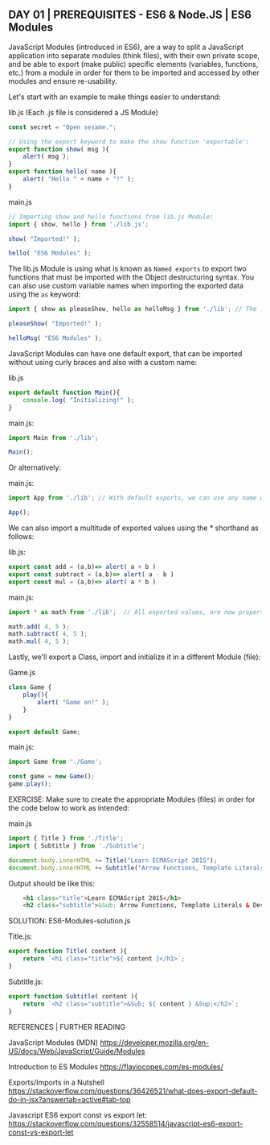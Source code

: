 ## DAY 01 | PREREQUISITES - ES6 & Node.JS | ES6 Modules

JavaScript Modules (introduced in ES6), are a way to split a JavaScript application into separate modules (think files), with their own private scope, and be able to export (make public) specific elements (variables, functions, etc.) from a module in order for them to be imported and accessed by other modules and ensure re-usability.

Let's start with an example to make things easier to understand:

lib.js (Each .js file is considered a JS Module)

```js
const secret = "Open sesame."; 

// Using the export keyword to make the show function 'exportable':
export function show( msg ){
    alert( msg );
}
export function hello( name ){
    alert( "Hello " + name + "!" );
}
```

main.js

```js
// Importing show and hello functions from lib.js Module:
import { show, hello } from './lib.js';

show( "Imported!" );

hello( "ES6 Modules" );
```

The lib.js Module is using what is known as `Named exports` to export two functions that must be imported with the Object destructuring syntax. You can also use custom variable names when importing the exported data using the `as` keyword:

```js
import { show as pleaseShow, hello as helloMsg } from './lib'; // The .js suffix can be omitted

pleaseShow( "Imported!" );

helloMsg( "ES6 Modules" );
```

JavaScript Modules can have one default export, that can be imported without using curly braces and also with a custom name:

lib.js

```js
export default function Main(){
    console.log( "Initializing!" );
}
```

main.js:

```js
import Main from './lib';

Main();
```

Or alternatively:

main.js:

```js
import App from './lib'; // With default exports, we can use any name we want while importing

App();
```

We can also import a multitude of exported values using the * shorthand as follows:

lib.js:

```js
export const add = (a,b)=> alert( a + b )
export const subtract = (a,b)=> alert( a - b )
export const mul = (a,b)=> alert( a * b ) 
```

main.js:

```js
import * as math from './lib';  // All exported values, are now properties of the math object

math.add( 4, 5 );
math.subtract( 4, 5 );
math.mul( 4, 5 );
```

Lastly, we'll export a Class, import and initialize it in a different Module (file):

Game.js

```js
class Game {
    play(){
        alert( "Game on!" );
    }
}

export default Game;
```

main.js:

```js
import Game from './Game';

const game = new Game();
game.play();
```

EXERCISE: Make sure to create the appropriate Modules (files) in order for the code below to work as intended:

main.js

```js
import { Title } from './Title';
import { Subtitle } from './Subtitle';

document.body.innerHTML += Title("Learn ECMAScript 2015");
document.body.innerHTML += Subtitle("Arrow Functions, Template Literals & Destructuring");
```

Output should be like this:

```html
    <h1 class="title">Learn ECMAScript 2015</h1>
    <h2 class="subtitle">&Sub; Arrow Functions, Template Literals & Destructuring &Sup;</h2>
```

SOLUTION: ES6-Modules-solution.js

Title.js:   

```js
export function Title( content ){
    return `<h1 class="title">${ content }</h1>`; 
}
```

Subtitle.js:

```js
export function Subtitle( content ){
    return `<h2 class="subtitle">&Sub; ${ content } &Sup;</h2>`;
}
```

REFERENCES | FURTHER READING

JavaScript Modules (MDN)
https://developer.mozilla.org/en-US/docs/Web/JavaScript/Guide/Modules

Introduction to ES Modules
https://flaviocopes.com/es-modules/

Exports/Imports in a Nutshell
https://stackoverflow.com/questions/36426521/what-does-export-default-do-in-jsx?answertab=active#tab-top

Javascript ES6 export const vs export let:
https://stackoverflow.com/questions/32558514/javascript-es6-export-const-vs-export-let